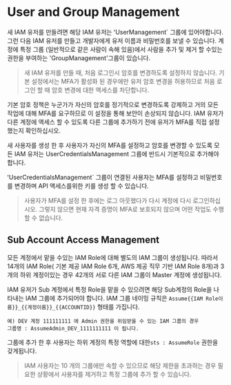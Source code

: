 # User and Group Management

새 IAM 유저를 만들려면 해당 IAM 유저는 ʻUserManagement` 그룹에 있어야합니다. 그런 다음 IAM 유저를 만들고 개발자에게 유저 이름과 비밀번호를 보낼 수 있습니다. 계정에 특정 그룹 (일반적으로 같은 사람이 속해 있음)에서 사람을 추가 및 제거 할 수있는 권한을 부여하는 'GroupManagement'그룹이 있습니다.

>새 IAM 유저를 만들 때, 처음 로그인시 암호를 변경하도록 설정하지 않습니다. 기본 설정에서는 MFA가 활성화 된 경우에만 유저 암호 변경을 허용하므로 처음 로그인 할 때 암호 변경에 대한 액세스를 차단합니다.


기본 암호 정책은 누군가가 자신의 암호를 정기적으로 변경하도록 강제하고 거의 모든 작업에 대해 MFA를 요구하므로 이 설정을 통해 보안이 손상되지 않습니다. IAM 유저가 다른 계정에 액세스 할 수 있도록 다른 그룹에 추가하기 전에 유저가 MFA를 직접 설정했는지 확인하십시오.

새 사용자를 생성 한 후 사용자가 자신의 MFA를 설정하고 암호를 변경할 수 있도록 모든 IAM 유저는 UserCredentialsManagement 그룹에 반드시 기본적으로 추가해야합니다.

ʻUserCredentialsManagement` 그룹이 연결된 사용자는 MFA를 설정하고 비밀번호를 변경하며 API 액세스를위한 키를 생성 할 수 있습니다. 

>사용자가 MFA를 설정 한 후에는 로그 아웃했다가 다시 계정에 다시 로그인하십시오. 그렇지 않으면 현재 자격 증명이 MFA로 보호되지 않으며 어떤 작업도 수행 할 수 없습니다.


## Sub Account Access Management

모든 계정에서 맡을 수있는 IAM Role에 대해 별도의 IAM 그룹이 생성됩니다. 따라서 14개의 IAM Role( 기본 제공 IAM Role 6개, AWS 제공 직무 기반 IAM Role 8개)과 3 개의 하위 계정이있는 경우 42개의 서로 다른 IAM 그룹이 Master 계정에 생성됩니다.

IAM 유저가 Sub 계정에서 특정 Role을 맡을 수 있으려면 해당 Sub계정의 Role을 나타내는 IAM 그룹에 추가되어야 합니다. IAM 그룹 네이밍 규칙은 `Assume{{IAM Role이름}}_{{계정이름}}_{{ACCOUNTID}}` 형태를 가집니다. 
```
예) DEV 계정 111111111 에 Admin 권한을 위임받을 수 있는 IAM 그룹의 경우
그룹명 : AssumeAdmin_DEV_1111111111 이 됩니다.
```
그룹에 추가 한 후 사용자는 하위 계정의 특정 역할에 대한`sts : AssumeRole` 권한을 갖게됩니다.

>IAM 사용자는 10 개의 그룹에만 속할 수 있으므로 해당 제한을 초과하는 경우 필요한 상황에서 사용자를 제거하고 특정 그룹에 추가 할 수 있습니다.